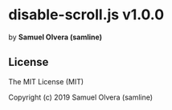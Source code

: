 # disable-scroll.js v1.0.0
by  **Samuel Olvera (samline)**

## License
The MIT License (MIT)

Copyright (c) 2019 Samuel Olvera (samline)
